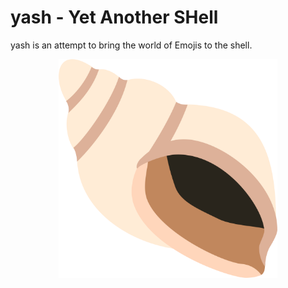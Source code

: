 # yash - Yet Another SHell

yash is an attempt to bring the world of Emojis to the shell.

<img src="shell.png" 
        alt="logo" 
        width="350" 
        height="350" 
        style="display: block; margin: 0 auto" />
